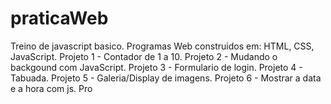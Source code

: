 # praticaWeb
Treino de javascript basico.
Programas Web construidos em: HTML, CSS, JavaScript. 
Projeto 1 - Contador de 1 a 10.
Projeto 2 - Mudando o backgound com JavaScript.
Projeto 3 - Formulario de login.
Projeto 4 - Tabuada.
Projeto 5 - Galeria/Display de imagens.
Projeto 6 - Mostrar a data e a hora com js.
Pro
